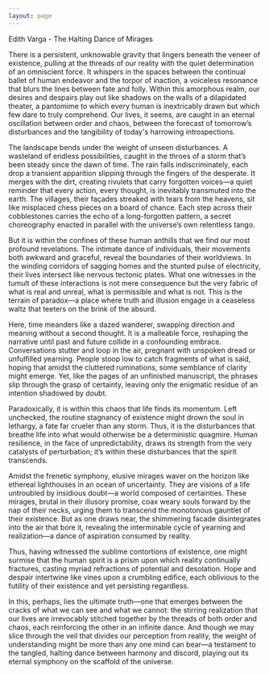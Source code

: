 ```yaml
---
layout: page
---
```

Edith Varga - The Halting Dance of Mirages

There is a persistent, unknowable gravity that lingers beneath the veneer of existence, pulling at the threads of our reality with the quiet determination of an omniscient force. It whispers in the spaces between the continual ballet of human endeavor and the torpor of inaction, a voiceless resonance that blurs the lines between fate and folly. Within this amorphous realm, our desires and despairs play out like shadows on the walls of a dilapidated theater, a pantomime to which every human is inextricably drawn but which few dare to truly comprehend. Our lives, it seems, are caught in an eternal oscillation between order and chaos, between the forecast of tomorrow’s disturbances and the tangibility of today's harrowing introspections.

The landscape bends under the weight of unseen disturbances. A wasteland of endless possibilities, caught in the throes of a storm that’s been steady since the dawn of time. The rain falls indiscriminately, each drop a transient apparition slipping through the fingers of the desperate. It merges with the dirt, creating rivulets that carry forgotten voices—a quiet reminder that every action, every thought, is inevitably transmuted into the earth. The villages, their façades streaked with tears from the heavens, sit like misplaced chess pieces on a board of chance. Each step across their cobblestones carries the echo of a long-forgotten pattern, a secret choreography enacted in parallel with the universe’s own relentless tango.

But it is within the confines of these human anthills that we find our most profound revelations. The intimate dance of individuals, their movements both awkward and graceful, reveal the boundaries of their worldviews. In the winding corridors of sagging homes and the stunted pulse of electricity, their lives intersect like nervous tectonic plates. What one witnesses in the tumult of these interactions is not mere consequence but the very fabric of what is real and unreal, what is permissible and what is not. This is the terrain of paradox—a place where truth and illusion engage in a ceaseless waltz that teeters on the brink of the absurd.

Here, time meanders like a dazed wanderer, swapping direction and meaning without a second thought. It is a malleable force, reshaping the narrative until past and future collide in a confounding embrace. Conversations stutter and loop in the air, pregnant with unspoken dread or unfulfilled yearning. People stoop low to catch fragments of what is said, hoping that amidst the cluttered ruminations, some semblance of clarity might emerge. Yet, like the pages of an unfinished manuscript, the phrases slip through the grasp of certainty, leaving only the enigmatic residue of an intention shadowed by doubt.

Paradoxically, it is within this chaos that life finds its momentum. Left unchecked, the routine stagnancy of existence might drown the soul in lethargy, a fate far crueler than any storm. Thus, it is the disturbances that breathe life into what would otherwise be a deterministic quagmire. Human resilience, in the face of unpredictability, draws its strength from the very catalysts of perturbation; it’s within these disturbances that the spirit transcends.

Amidst the frenetic symphony, elusive mirages waver on the horizon like ethereal lighthouses in an ocean of uncertainty. They are visions of a life untroubled by insidious doubt—a world composed of certainties. These mirages, brutal in their illusory promise, coax weary souls forward by the nap of their necks, urging them to transcend the monotonous gauntlet of their existence. But as one draws near, the shimmering facade disintegrates into the air that bore it, revealing the interminable cycle of yearning and realization—a dance of aspiration consumed by reality.

Thus, having witnessed the sublime contortions of existence, one might surmise that the human spirit is a prism upon which reality continually fractures, casting myriad refractions of potential and desolation. Hope and despair intertwine like vines upon a crumbling edifice, each oblivious to the futility of their existence and yet persisting regardless.

In this, perhaps, lies the ultimate truth—one that emerges between the cracks of what we can see and what we cannot: the stirring realization that our lives are irrevocably stitched together by the threads of both order and chaos, each reinforcing the other in an infinite dance. And though we may slice through the veil that divides our perception from reality, the weight of understanding might be more than any one mind can bear—a testament to the tangled, halting dance between harmony and discord, playing out its eternal symphony on the scaffold of the universe.
